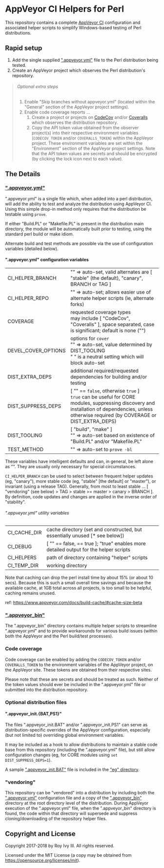 <DOCTYPE markdown>
<meta charset="utf-8" content="text/markdown" lang="en">

# AppVeyor CI Helpers for Perl

This repository contains a complete [AppVeyor CI](https://appveyor.com) configuration and associated helper scripts to simplify Windows-based testing of Perl distributions.

## Rapid setup

1. Add the single supplied [".appveyor.yml"](https://github.com/rivy/AppVeyorCI.helpers-perl/blob/stable/.appveyor.yml) file to the Perl distribution being tested.
2. Create an AppVeyor project which observes the Perl distribution's repository.

> ###### Optional extra steps
>
> 1. Enable "Skip branches without appveyor.yml" (located within the "General" section of the AppVeyor project settings).
> 2. Enable code coverage reports ...
>    1. Create a project or projects on [CodeCov](https://codecov.io) and/or [Coveralls](https://coveralls.io) which observes the distribution repository.
>    2. Copy the API token value obtained from the observer project(s) into their respective environment variables (`CODECOV_TOKEN` and/or `COVERALLS_TOKEN`) within the AppVeyor project. These environment variables are set within the "Environment" section of the AppVeyor project settings. Note that the API token values are secrets and should be encrypted (by clicking the lock icon next to each value).

## The Details

### [".appveyor.yml"](https://github.com/rivy/AppVeyorCI.helpers-perl/blob/stable/.appveyor.yml)

".appveyor.yml" is a single file which, when added into a perl distribution, will add the ability to test and analyze the distribution using AppVeyor CI. Using this simple drop-in method only requires that the distribution be testable using `prove`.

If either "Build.PL" or "Makefile.PL" is present in the distribution main directory, the module will be automatically built prior to testing, using the standard perl build or make idiom.

Alternate build and test methods are possible via the use of configuration variables (detailed below).

#### ".appveyor.yml" configuration variables

|||
-|-
CI_HELPER_BRANCH    | "" => auto-set, valid alternates are [ "stable" (the default), "canary", BRANCH or TAG ]
CI_HELPER_REPO      | "" => auto-set; allows easier use of alternate helper scripts (ie, alternate forks)
COVERAGE            | requested coverage types <br> may include [ "CodeCov", "Coveralls" ], space separated, case is significant; default is none ("")
DEVEL_COVER_OPTIONS | options for `cover` <br> "" => auto-set, value determined by DIST_TOOLING <br> " " is a neutral setting which will block auto-set
DIST_EXTRA_DEPS     | additional required/requested dependencies for building and/or testing
DIST_SUPPRESS_DEPS  | [ "" == `false`, otherwise `true` ] <br> `true` can be useful for CORE modules, suppressing discovery and installation of dependencies, unless otherwise required (by COVERAGE or DIST_EXTRA_DEPS)
DIST_TOOLING        | [ "build", "make" ] <br>"" => auto-set based on existence of "Build.PL" and/or "Makefile.PL"
TEST_METHOD         | "" => auto-set to `prove -bl`

These variables have intelligent defaults and can, in general, be left alone as "". They are usually only necessary for special circumstances.

`CI_HELPER_BRANCH` can be used to select between frequent helper updates (eg, "canary"), more stable code (eg, "stable" [the default] or "master"), or invariant (using a release TAG). Generally, from most to least stable ... [ "vendoring" (see below) > TAG > stable >= master > canary > BRANCH ]. By definition, code updates and changes are applied in the inverse order of "stability".

###### ".appveyor.yml" utility variables

|||
-|-
CI_CACHE_DIR    | cache directory (set and constructed, but essentially unused [* see below])
CI_DEBUG        | [ "" == false, <non-empty> == true ]; "true" enables more detailed output for the helper scripts
CI_HELPERS      | path of directory containing "helper" scripts
CI_TEMP_DIR     | working directory

Note that caching can drop the perl install time by about 15% (or about 10 secs). Because this is such a small overall time savings and because the available cache, at 1GB total across all projects, is too small to be helpful, caching remains unused.

<a/>ref: <https://www.appveyor.com/docs/build-cache/#cache-size-beta>

### [".appveyor_bin"](https://github.com/rivy/AppVeyorCI.helpers-perl/tree/stable/.appveyor_bin)

The ".appveyor_bin" directory contains multiple helper scripts to streamline ".appveyor.yml" and to provide workarounds for various build issues (within both the AppVeyor and the Perl build/test processes).

### Code coverage

Code coverage can be enabled by adding the `CODECOV_TOKEN` and/or `COVERALLS_TOKEN` to the environment variables of the AppVeyor project, on the AppVeyor site. These tokens are obtained from their respective sites.

Please note that these are secrets and should be treated as such. Neither of the token values should ever be included in the ".appveyor.yml" file or submitted into the distribution repository.

### Optional distribution files

#### ".appveyor_init.{BAT,PS1}"

The files ".appveyor_init.BAT" and/or ".appveyor_init.PS1" can serve as distribution-specific overrides of the AppVeyor configuration, especially (but not limited to) overriding global environment variables.

It may be included as a hook to allow distributions to maintain a stable code base from this repository (including the ".appveyor.yml" file), but still allow configuration changes (eg, for CORE modules using `set DIST_SUPPRESS_DEPS=1`).

A sample [".appveyor_init.BAT"](https://github.com/rivy/AppVeyorCI.helpers-perl/blob/stable/eg/.appveyor_init.BAT) file is included in the ["eg" directory](https://github.com/rivy/AppVeyorCI.helpers-perl/tree/stable/eg).

### "vendoring"

This repository can be "vendored" into a distribution by including both the [".appveyor.yml"](https://github.com/rivy/AppVeyorCI.helpers-perl/blob/master/.appveyor.yml) configuration file and a copy of the [".appveyor_bin"](https://github.com/rivy/AppVeyorCI.helpers-perl/tree/master/.appveyor_bin) directory at the root directory level of the distribution. During AppVeyor execution of the ".appveyor.yml" file, when the ".appveyor_bin" directory is found, the code within that directory will supersede and suppress cloning/downloading of the repository helper files.

## Copyright and License

Copyright 2017-2018 by Roy Ivy III. All rights reserved.

Licensed under the MIT License (a copy may be obtained from <https://opensource.org/licenses/mit>).
